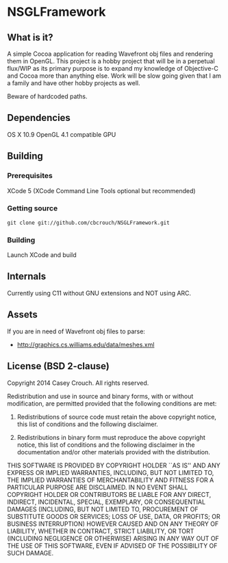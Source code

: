 NSGLFramework
=============

What is it?
-----------

A simple Cocoa application for reading Wavefront obj files and rendering them in OpenGL. This project is
a hobby project that will be in a perpetual flux/WIP as its primary purpose is to expand my knowledge of
Objective-C and Cocoa more than anything else. Work will be slow going given that I am a family and have
other hobby projects as well.

Beware of hardcoded paths.

Dependencies
------------

OS X 10.9
OpenGL 4.1 compatible GPU

Building
--------

### Prerequisites

XCode 5
(XCode Command Line Tools optional but recommended)

### Getting source

	git clone git://github.com/cbcrouch/NSGLFramework.git

### Building

Launch XCode and build

Internals
---------

Currently using C11 without GNU extensions and NOT using ARC.

Assets
------

If you are in need of Wavefront obj files to parse:
- http://graphics.cs.williams.edu/data/meshes.xml

License (BSD 2-clause)
----------------------

Copyright 2014 Casey Crouch. All rights reserved.

Redistribution and use in source and binary forms, with or without
modification, are permitted provided that the following conditions are met:

   1. Redistributions of source code must retain the above copyright notice,
      this list of conditions and the following disclaimer.

   2. Redistributions in binary form must reproduce the above copyright notice,
      this list of conditions and the following disclaimer in the documentation
      and/or other materials provided with the distribution.

THIS SOFTWARE IS PROVIDED BY COPYRIGHT HOLDER ``AS IS'' AND ANY EXPRESS OR
IMPLIED WARRANTIES, INCLUDING, BUT NOT LIMITED TO, THE IMPLIED WARRANTIES OF
MERCHANTABILITY AND FITNESS FOR A PARTICULAR PURPOSE ARE DISCLAIMED. IN NO
EVENT SHALL COPYRIGHT HOLDER OR CONTRIBUTORS BE LIABLE FOR ANY DIRECT,
INDIRECT, INCIDENTAL, SPECIAL, EXEMPLARY, OR CONSEQUENTIAL DAMAGES (INCLUDING,
BUT NOT LIMITED TO, PROCUREMENT OF SUBSTITUTE GOODS OR SERVICES; LOSS OF USE,
DATA, OR PROFITS; OR BUSINESS INTERRUPTION) HOWEVER CAUSED AND ON ANY THEORY OF
LIABILITY, WHETHER IN CONTRACT, STRICT LIABILITY, OR TORT (INCLUDING NEGLIGENCE
OR OTHERWISE) ARISING IN ANY WAY OUT OF THE USE OF THIS SOFTWARE, EVEN IF
ADVISED OF THE POSSIBILITY OF SUCH DAMAGE.
